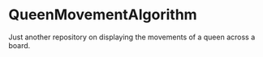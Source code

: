 # QueenMovementAlgorithm
Just another repository on displaying the movements of a queen across a board. 
